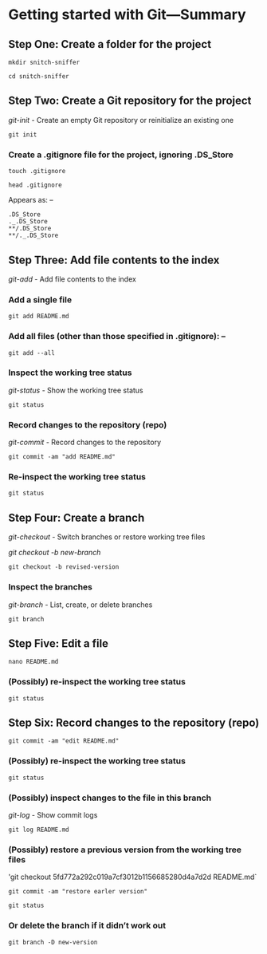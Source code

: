 # Getting started with Git—Summary
## Step One: Create a folder for the project
`mkdir snitch-sniffer`

`cd snitch-sniffer`

## Step Two: Create a Git repository for the project
*git-init* - Create an empty Git repository or reinitialize an existing one

`git init`

### Create a .gitignore file for the project, ignoring .DS_Store
`touch .gitignore`

`head .gitignore`

Appears as: –
```
.DS_Store
._.DS_Store
**/.DS_Store
**/._.DS_Store
```
## Step Three: Add file contents to the index
*git-add* - Add file contents to the index

### Add a single file
`git add README.md`

### Add all files (other than those specified in .gitignore): –
`git add --all`

### Inspect the working tree status
*git-status* - Show the working tree status

`git status`

### Record changes to the repository (repo)
*git-commit* - Record changes to the repository

`git commit -am "add README.md"`

### Re-inspect the working tree status
`git status`  
    
## Step Four: Create a branch
*git-checkout* - Switch branches or restore working tree files

*git checkout -b new-branch*

`git checkout -b revised-version`

### Inspect the branches
*git-branch* - List, create, or delete branches

`git branch`

## Step Five: Edit a file
`nano README.md`    

### (Possibly) re-inspect the working tree status
`git status`

## Step Six: Record changes to the repository (repo)   
`git commit -am "edit README.md"`

### (Possibly) re-inspect the working tree status
`git status`

### (Possibly) inspect changes to the file in this branch
*git-log* - Show commit logs

`git log README.md`

### (Possibly) restore a previous version from the  working tree files
'git checkout 5fd772a292c019a7cf3012b1156685280d4a7d2d README.md`

`git commit -am "restore earler version"`

`git status`




### Or delete the branch if it didn’t work out
`git branch -D new-version`

